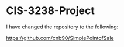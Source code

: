 # CIS-3238-Project

I have changed the repository to the following:

https://github.com/cnb90/SimplePointofSale
